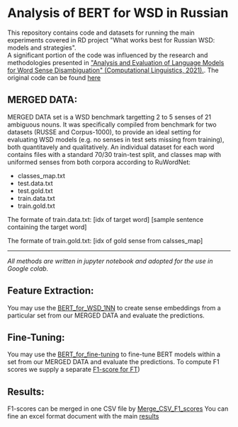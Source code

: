 # Analysis of BERT for WSD in Russian
This repository contains code and datasets for running the main experiments covered in RD project "What works best for Russian WSD: models and strategies".  
A significant portion of the code was influenced by the research and methodologies presented in ["Analysis and Evaluation of Language Models for Word Sense Disambiguation" (Computational Linguistics, 2021).](https://watermark.silverchair.com/coli_a_00405.pdf?token=AQECAHi208BE49Ooan9kkhW_Ercy7Dm3ZL_9Cf3qfKAc485ysgAAAzswggM3BgkqhkiG9w0BBwagggMoMIIDJAIBADCCAx0GCSqGSIb3DQEHATAeBglghkgBZQMEAS4wEQQM8sx8B70p11Fhmhx8AgEQgIIC7jpCSKZW7RzHJO9NxSKnVcFMzxC1aiY1wYQrkfp1iyKm8nGxkS4IJ_HsXNd9vLSTRxJEw8L13XXN3ozoJhI3o5rv04Nue4QUzCMTxFRAgL-joP4XKMYi5b9k7Y-BLq72DNo9myT4HJZr4X4LbJBjb5iifRfDUJN8w9rQZsJb9OH_6Jv_srxd42dA_pP8s58oLw8IhLiiyerflrzTOF6ZCgAMe40KqjYtt-gohbBxUgU-84C3fr1a4PTyvY1pk_vvNkZ16aZtPiKem5pn_bPUXlA1J_l0Q9SNIf0Sn2GyW1RRLcJorZ3NQEIHvwcwH91Nv7iJ0OgoThFXl9T0t6gnBixOJssn4ingyH2BkbEa0-fRbp2SRNq0xkRzwvOGlPU1ee0yQlLhF8aiVe2XfXmdvvvLbhZ6j8hNVwsTOusuyk9ixGWp3AGcaLc72qsrcsg_3IKQok357jeucSTmCjei3Tv4VPrellecHnIMBEFgmcNh-mDREJabmzkF8_c5TLWmySnSbRNVEDhafw_C_vZnDNa7ehxKE-iqitRNHze3mbRShTYoZS4Yps2sn5oGsbt7gAL9kzkMSaU8lk2T5Yb-MadVkvQKNGb5Ypgi7h5gIQC-KbD_97c_tYFsjUk5axT00VujPPFaNYYF7rpsFjSjQkvhKr5z6-CpqbfqaISECl5Hm9zIIEqVzQ340fhLyITZmp9AjcQsODVZMt9yWqf0xSoPtmF8N-ZRjzdyT6eTW7Oc9LhTzj6YHig4N5FnGfOXgbp66ZIedEyBvsCFvkY0jy_qQJmTVo_BsmH5nAHcaLVz5ko_H9w_JIrmgnKA4cekl_8T3jUo7fauNn5k4Vxiy4S1cicwb-elg5u61s8b4vPodgn6sjw4jDbnO8lkoWx3BqcRonCB19ZxTwktSSEUN3Jfie8n21ZcZ4IHu67bkoloyLWUD9Z6LT_JIArBYCtPqIhcRNg_hE2e_LycuS9DlQEVrbiA8okjArrjh2uuOg). The original code can be found [here](https://github.com/danlou/bert-disambiguation)

## MERGED DATA:
MERGED DATA set is a WSD benchmark targetting 2 to 5 senses of 21 ambiguous nouns. It was specifically compiled from benchmark for two datasets (RUSSE and Corpus-1000), to provide an ideal setting for evaluating WSD models (e.g. no senses in test sets missing from training), both quantitavely and qualitatively.
An individual dataset for each word contains files with a standard 70/30 train-test split, and classes map with uniformed senses from both corpora according to RuWordNet:

- classes_map.txt
- test.data.txt
- test.gold.txt
- train.data.txt
- train.gold.txt

The formate of train.data.txt: [idx of target word] [sample sentence containing the target word]

The formate of train.gold.txt: [idx of gold sense from calsses_map]
___________________________________________________________________________________________________________

_All methods are written in jupyter notebook and adopted for the use in Google colab._
## Feature Extraction:

You may use the [BERT_for_WSD_1NN](https://github.com/alanev52/WSD/BERT_for_WSD_1NN.ipynb) to create sense embeddings from a particular set from our MERGED DATA and evaluate the predictions.
## Fine-Tuning:

You may use the [BERT_for_fine-tuning](https://github.com/alanev52/WSD/BERT_for_fine-tuning.ipynb) to fine-tune BERT models within a set from our MERGED DATA and evaluate the predictions.
To compute F1 scores we supply a separate [F1-score for FT](https://github.com/alanev52/WSD/blob/main/F1_score_for_FT.ipynb))

## Results:
F1-scores can be merged in one CSV file by [Merge_CSV_F1_scores](https://github.com/alanev52/WSD/blob/main/Merge_CSV_F1_scores_file.ipynb)
You can fine an excel format document with the main [results](https://github.com/alanev52/WSD/blob/main/results.xlsx)
